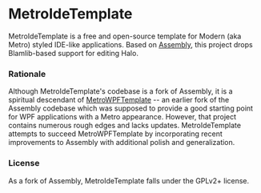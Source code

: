 # MetroIdeTemplate
MetroIdeTemplate is a free and open-source template for Modern (aka Metro) styled
IDE-like applications. Based on [Assembly](https://github.com/XboxChaos/Assembly),
this project drops Blamlib-based support for editing Halo.

### Rationale
Although MetroIdeTemplate's codebase is a fork of Assembly, it is a spiritual descendant
of [MetroWPFTemplate](https://github.com/Xerax/MetroWPFTemplate) -- an earlier fork of
the Assembly codebase which was supposed to provide a good starting point for WPF
applications with a Metro appearance. However, that project contains numerous rough edges
and lacks updates. MetroIdeTemplate attempts to succeed MetroWPFTemplate by incorporating
recent improvements to Assembly with additional polish and generalization.

### License
As a fork of Assembly, MetroIdeTemplate falls under the GPLv2+ license.
